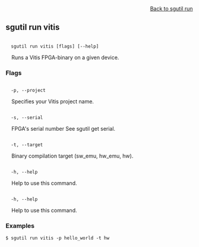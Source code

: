 <div id="readme" class="Box-body readme blob js-code-block-container">
<article class="markdown-body entry-content p-3 p-md-6" itemprop="text">
<p align="right">
<a href="https://github.com/fpgasystems/hacc/blob/main/CLI/docs/sgutil-run.md#sgutil-run">Back to sgutil run</a>
</p>

## sgutil run vitis

<code>
  sgutil run vitis [flags] [--help]
</code>
<p>
  &nbsp; &nbsp; Runs a Vitis FPGA-binary on a given device.
</p>

### Flags
<code>
  -p, --project
</code>
<p>
  &nbsp; &nbsp; Specifies your Vitis project name.
</p>
<code>
  -s, --serial
</code>
<p>
  &nbsp; &nbsp; FPGA's serial number See sgutil get serial.
</p>
<code>
  -t, --target
</code>
<p>
  &nbsp; &nbsp; Binary compilation target (sw_emu, hw_emu, hw).
</p>

<code>
  -h, --help
</code>
<p>
  &nbsp; &nbsp; Help to use this command.
</p>

<code>
  -h, --help
</code>
<p>
  &nbsp; &nbsp; Help to use this command.
</p>

### Examples
```
$ sgutil run vitis -p hello_world -t hw
```
